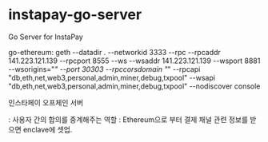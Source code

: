 # instapay-go-server


Go Server for InstaPay

go-ethereum: geth --datadir . --networkid 3333 --rpc --rpcaddr 141.223.121.139 --rpcport 8555 --ws --wsaddr 141.223.121.139 --wsport 8881 --wsorigins="*" --port 30303 --rpccorsdomain "*" --rpcapi "db,eth,net,web3,personal,admin,miner,debug,txpool" --wsapi "db,eth,net,web3,personal,admin,miner,debug,txpool" --nodiscover console


인스타페이 오프체인 서버

: 사용자 간의 합의를 중계해주는 역할
: Ethereum으로 부터 결제 채널 관련 정보를 받으면 enclave에 셋업.
